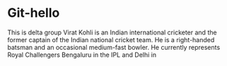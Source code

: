 # Git-hello
This is delta group
Virat Kohli is an Indian international cricketer and the former captain of the Indian national cricket team. He is a right-handed batsman and an occasional medium-fast bowler. He currently represents Royal Challengers Bengaluru in the IPL and Delhi in
